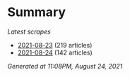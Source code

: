 # Summary
*Latest scrapes*
* [2021-08-23](https://github.com/nuuuwan/news_lk/blob/data/news_lk.2021-08-23.json) (219 articles)
* [2021-08-24](https://github.com/nuuuwan/news_lk/blob/data/news_lk.2021-08-24.json) (142 articles)

*Generated at 11:08PM, August 24, 2021*